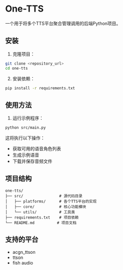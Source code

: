 # One-TTS

一个用于将多个TTS平台聚合管理调用的后端Python项目。

## 安装

1. 克隆项目：
```bash
git clone <repository_url>
cd one-tts
```

2. 安装依赖：
```bash
pip install -r requirements.txt
```

## 使用方法

1. 运行示例程序：
```bash
python src/main.py
```

这将执行以下操作：
- 获取可用的语音角色列表
- 生成示例语音
- 下载并保存音频文件

## 项目结构

```
one-tts/
├── src/                # 源代码目录
│   ├── platforms/      # 各个TTS平台的实现
│   ├── core/           # 核心功能模块
│   └── utils/          # 工具类
├── requirements.txt    # 项目依赖
└── README.md          # 项目文档
```

## 支持的平台

- acgn_ttson
- ttson
- fish audio